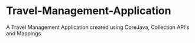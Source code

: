 # Travel-Management-Application
A Travel Management Application created using CoreJava, Collection API's and Mappings
